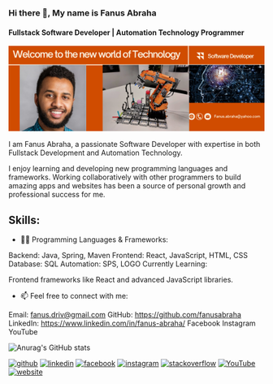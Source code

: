### Hi there 👋, My name is Fanus Abraha
####  Fullstack Software Developer | Automation Technology Programmer

![ Fullstack Software Developer and Automation Technology programmer](https://github.com/fanusabraha/fanusabraha/blob/main/Phases%20%26%20Spaces%20Inc..png)

I am Fanus Abraha, a passionate Software Developer with expertise in both Fullstack Development and Automation Technology.

I enjoy learning and developing new programming languages and frameworks.
Working collaboratively with other programmers to build amazing apps and websites has been a source of personal growth and professional success for me.

## Skills:

- 👀🌱 Programming Languages & Frameworks:

Backend: Java, Spring, Maven
Frontend: React, JavaScript, HTML, CSS
Database: SQL
Automation: SPS, LOGO
Currently Learning:

Frontend frameworks like React and advanced JavaScript libraries.
- 📫 Feel free to connect with me:

Email: fanus.driv@gmail.com
GitHub: https://github.com/fanusabraha
LinkedIn: https://www.linkedin.com/in/fanus-abraha/
Facebook
Instagram
YouTube


![Anurag's GitHub stats](https://github-readme-stats.vercel.app/api?username=fanusabraha&theme=merko&show_icons=true)


[<img src='https://cdn.jsdelivr.net/npm/simple-icons@3.0.1/icons/github.svg' alt='github' height='40'>](https://github.com/https://github.com/fanusabraha)  [<img src='https://cdn.jsdelivr.net/npm/simple-icons@3.0.1/icons/linkedin.svg' alt='linkedin' height='40'>](https://www.linkedin.com/in/https://www.linkedin.com/in/fanus-abraha-66aa7b1ab//)  [<img src='https://cdn.jsdelivr.net/npm/simple-icons@3.0.1/icons/facebook.svg' alt='facebook' height='40'>](https://www.facebook.com/adonayabraha)  [<img src='https://cdn.jsdelivr.net/npm/simple-icons@3.0.1/icons/instagram.svg' alt='instagram' height='40'>](https://www.instagram.com/adu_cappucino/)  [<img src='https://cdn.jsdelivr.net/npm/simple-icons@3.0.1/icons/stackoverflow.svg' alt='stackoverflow' height='40'>](https://stackoverflow.com/users/stacker)  [<img src='https://cdn.jsdelivr.net/npm/simple-icons@3.0.1/icons/youtube.svg' alt='YouTube' height='40'>](https://www.youtube.com/channel/fanizmo)  [<img src='https://cdn.jsdelivr.net/npm/simple-icons@3.0.1/icons/icloud.svg' alt='website' height='40'>](https://github.com/fanusabraha)  


<!---
fanusabraha/fanusabraha is a ✨ special ✨ repository because its `README.md` (this file) appears on your GitHub profile.
You can click the Preview link to take a look at your changes.
--->
